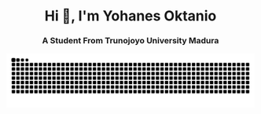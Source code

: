 <h1 align="center">Hi 👋, I'm Yohanes Oktanio</h1>
<h3 align="center">A Student From Trunojoyo University Madura</h3>

<p align="center">
<img src="https://github.com/VishwaGauravIn/VishwaGauravIn/blob/output/github-contribution-grid-snake.svg">
</p>
